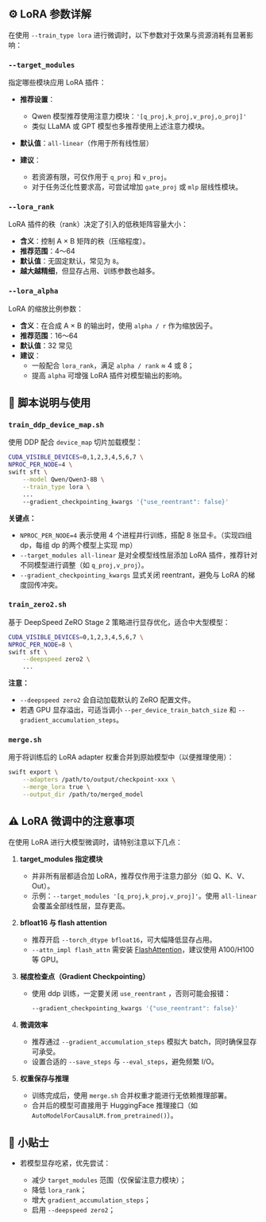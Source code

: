 ## ⚙️ LoRA 参数详解

在使用 `--train_type lora` 进行微调时，以下参数对于效果与资源消耗有显著影响：

### `--target_modules`

指定哪些模块应用 LoRA 插件：

* **推荐设置**：

  * Qwen 模型推荐使用注意力模块：`'[q_proj,k_proj,v_proj,o_proj]'`
  * 类似 LLaMA 或 GPT 模型也多推荐使用上述注意力模块。
* **默认值**：`all-linear`（作用于所有线性层）
* **建议**：

  * 若资源有限，可仅作用于 `q_proj` 和 `v_proj`。
  * 对于任务泛化性要求高，可尝试增加 `gate_proj` 或 `mlp` 层线性模块。

### `--lora_rank`

LoRA 插件的秩（rank）决定了引入的低秩矩阵容量大小：

* **含义**：控制 A × B 矩阵的秩（压缩程度）。
* **推荐范围**：4～64
* **默认值**：无固定默认，常见为 `8`。
* **越大越精细**，但显存占用、训练参数也越多。


### `--lora_alpha`

LoRA 的缩放比例参数：

* **含义**：在合成 A × B 的输出时，使用 `alpha / r` 作为缩放因子。
* **推荐范围**：16～64
* **默认值**：32 常见
* **建议**：
  * 一般配合 `lora_rank`，满足 `alpha / rank` ≈ 4 或 8；
  * 提高 `alpha` 可增强 LoRA 插件对模型输出的影响。


## 🧪 脚本说明与使用

### `train_ddp_device_map.sh`

使用 DDP 配合 `device_map` 切片加载模型：

```bash
CUDA_VISIBLE_DEVICES=0,1,2,3,4,5,6,7 \
NPROC_PER_NODE=4 \
swift sft \
    --model Qwen/Qwen3-8B \
    --train_type lora \
    ...
    --gradient_checkpointing_kwargs '{"use_reentrant": false}' 
```

**关键点：**

* `NPROC_PER_NODE=4` 表示使用 4 个进程并行训练，搭配 8 张显卡。（实现四组 dp，每组 dp 的两个模型上实现 mp）
* `--target_modules all-linear` 是对全模型线性层添加 LoRA 插件，推荐针对不同模型进行调整（如 `q_proj,v_proj`）。
* `--gradient_checkpointing_kwargs` 显式关闭 reentrant，避免与 LoRA 的梯度回传冲突。



### `train_zero2.sh`

基于 DeepSpeed ZeRO Stage 2 策略进行显存优化，适合中大型模型：

```bash
CUDA_VISIBLE_DEVICES=0,1,2,3,4,5,6,7 \
NPROC_PER_NODE=8 \
swift sft \
    --deepspeed zero2 \
    ...
```

**注意：**

* `--deepspeed zero2` 会自动加载默认的 ZeRO 配置文件。
* 若遇 GPU 显存溢出，可适当调小 `--per_device_train_batch_size` 和 `--gradient_accumulation_steps`。



### `merge.sh`

用于将训练后的 LoRA adapter 权重合并到原始模型中（以便推理使用）：

```bash
swift export \
    --adapters /path/to/output/checkpoint-xxx \
    --merge_lora true \
    --output_dir /path/to/merged_model
```



## ⚠️ LoRA 微调中的注意事项

在使用 LoRA 进行大模型微调时，请特别注意以下几点：

1. **target_modules 指定模块**

   * 并非所有层都适合加 LoRA，推荐仅作用于注意力部分（如 Q、K、V、Out）。
   * 示例：`--target_modules '[q_proj,k_proj,v_proj]'`。使用 `all-linear` 会覆盖全部线性层，显存更高。
2. **bfloat16 与 flash attention**

   * 推荐开启 `--torch_dtype bfloat16`，可大幅降低显存占用。
   * `--attn_impl flash_attn` 需安装 [FlashAttention](https://github.com/Dao-AILab/flash-attention)，建议使用 A100/H100 等 GPU。
3. **梯度检查点（Gradient Checkpointing）**

   * 使用 ddp 训练，一定要关闭 `use_reentrant` ，否则可能会报错：

     ```bash
     --gradient_checkpointing_kwargs '{"use_reentrant": false}'
     ```
4. **微调效率**

   * 推荐通过 `--gradient_accumulation_steps` 模拟大 batch，同时确保显存可承受。
   * 设置合适的 `--save_steps` 与 `--eval_steps`，避免频繁 I/O。
5. **权重保存与推理**

   * 训练完成后，使用 `merge.sh` 合并权重才能进行无依赖推理部署。
   * 合并后的模型可直接用于 HuggingFace 推理接口（如 `AutoModelForCausalLM.from_pretrained()`）。

## 📌 小贴士

* 若模型显存吃紧，优先尝试：

  * 减少 `target_modules` 范围（仅保留注意力模块）；
  * 降低 `lora_rank`；
  * 增大 `gradient_accumulation_steps`；
  * 启用 `--deepspeed zero2`；
